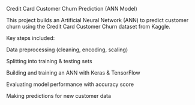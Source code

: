 Credit Card Customer Churn Prediction (ANN Model)

This project builds an Artificial Neural Network (ANN) to predict customer churn using the Credit Card Customer Churn dataset from Kaggle.

Key steps included:

Data preprocessing (cleaning, encoding, scaling)

Splitting into training & testing sets

Building and training an ANN with Keras & TensorFlow

Evaluating model performance with accuracy score

Making predictions for new customer data
